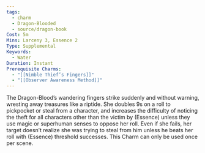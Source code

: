 ```yaml
---
tags:
  - charm
  - Dragon-Blooded
  - source/dragon-book
Cost: 5m
Mins: Larceny 3, Essence 2
Type: Supplemental
Keywords:
  - Water
Duration: Instant
Prerequisite Charms:
  - "[[Nimble Thief’s Fingers]]"
  - "[[Observer Awareness Method]]"
---
```

The Dragon-Blood’s wandering fingers strike suddenly and without warning, wresting away treasures like a riptide. She doubles 9s on a roll to pickpocket or steal from a character, and increases the difficulty of noticing the theft for all characters other than the victim by (Essence) unless they use magic or superhuman senses to oppose her roll. Even if she fails, her target doesn’t realize she was trying to steal from him unless he beats her roll with (Essence) threshold successes. This Charm can only be used once per scene.